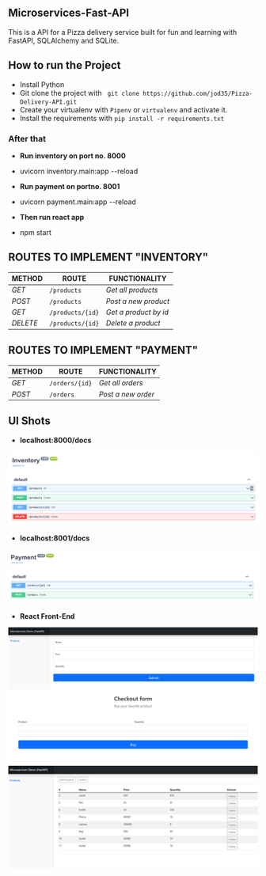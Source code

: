 ## Microservices-Fast-API
This is a API for a Pizza delivery service built for fun and learning with FastAPI, SQLAlchemy and SQLite. 


## How to run the Project
- Install Python
- Git clone the project with ``` git clone https://github.com/jod35/Pizza-Delivery-API.git```
- Create your virtualenv with `Pipenv` or `virtualenv` and activate it.
- Install the requirements with ``` pip install -r requirements.txt ```

### After that
 - <strong> Run inventory on port no. 8000 </strong>
 - uvicorn inventory.main:app --reload
 
 - <strong> Run payment on portno. 8001 </strong>
 - uvicorn payment.main:app --reload
 
 - <strong> Then run react app </strong>
 - npm start
 
## ROUTES TO IMPLEMENT  "INVENTORY" 
| METHOD | ROUTE | FUNCTIONALITY |
| ------- | ----- | ------------- | 
| *GET* | ```/products``` | _Get all products_|
| *POST* | ```/products``` | _Post a new product_|
| *GET* | ```/products/{id}``` | _Get a product by id_|
| *DELETE* | ```/products/{id}``` | _Delete a product_|


## ROUTES TO IMPLEMENT "PAYMENT"
| METHOD | ROUTE | FUNCTIONALITY |
| ------- | ----- | ------------- | 
| *GET* | ```/orders/{id}``` | _Get all orders_|
| *POST* | ```/orders``` | _Post a new order_|


## UI Shots
- <strong> localhost:8000/docs </strong>
<img src="/ss/inventory.PNG">

- <strong> localhost:8001/docs </strong>
<img src="/ss/payment.PNG">

- <strong> React Front-End </strong>
<img src="/ss/ui1.PNG">
<img src="/ss/ui2.PNG">
<img src="/ss/ui3.PNG">



